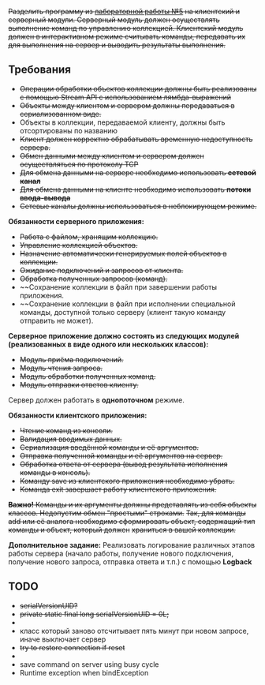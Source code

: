 ~~Разделить программу из [лабораторной работы №5](../lab5/) на клиентский и серверный модули. Серверный модуль должен
осуществлять выполнение команд по управлению коллекцией. Клиентский модуль должен в интерактивном режиме считывать
команды, передавать их для выполнения на сервер и выводить результаты выполнения.~~

## Требования
- ~~Операции обработки объектов коллекции должны быть реализованы с помощью Stream API с использованием лямбда-выражений~~
- ~~Объекты между клиентом и сервером должны передаваться в сериализованном виде.~~
- Объекты в коллекции, передаваемой клиенту, должны быть отсортированы по названию
- ~~Клиент должен корректно обрабатывать временную недоступность сервера.~~
- ~~Обмен данными между клиентом и сервером должен осуществляться по протоколу TCP~~
- ~~Для обмена данными на сервере необходимо использовать **сетевой канал**~~
- ~~Для обмена данными на клиенте необходимо использовать **потоки ввода-вывода**~~
- ~~Сетевые каналы должны использоваться в неблокирующем режиме.~~

**Обязанности серверного приложения:**
- ~~Работа с файлом, хранящим коллекцию.~~
- ~~Управление коллекцией объектов.~~
- ~~Назначение автоматически генерируемых полей объектов в коллекции.~~
- ~~Ожидание подключений и запросов от клиента.~~
- ~~Обработка полученных запросов (команд).~~
- ~~Сохранение коллекции в файл при завершении работы приложения.
- ~~Сохранение коллекции в файл при исполнении специальной команды, доступной только серверу (клиент такую команду
  отправить не может).

**Серверное приложение должно состоять из следующих модулей (реализованных в виде одного или нескольких классов):**
- ~~Модуль приёма подключений.~~
- ~~Модуль чтения запроса.~~
- ~~Модуль обработки полученных команд.~~
- ~~Модуль отправки ответов клиенту.~~

Сервер должен работать в **однопоточном** режиме.

**Обязанности клиентского приложения:**
- ~~Чтение команд из консоли.~~
- ~~Валидация вводимых данных.~~
- ~~Сериализация введённой команды и её аргументов.~~
- ~~Отправка полученной команды и её аргументов на сервер.~~
- ~~Обработка ответа от сервера (вывод результата исполнения команды в консоль).~~
- ~~Команду save из клиентского приложения необходимо убрать.~~
- ~~Команда exit завершает работу клиентского приложения.~~

~~**Важно!** Команды и их аргументы должны представлять из себя объекты классов. Недопустим обмен "простыми" строками.~~
~~Так, для команды add или её аналога необходимо сформировать объект, содержащий тип команды и объект, который должен~~
~~храниться в вашей коллекции.~~

**Дополнительное задание:**
Реализовать логирование различных этапов работы сервера (начало работы, получение нового подключения, получение нового
запроса, отправка ответа и т.п.) с помощью **Logback**

## TODO
- ~~serialVersionUID?~~
- ~~private static final long serialVersionUID = 0L;~~
- 
- класс который заново отсчитывает пять минут при новом запросе, иначе выключает сервер
- ~~try to restore connection if reset~~
- 
- save command on server using busy cycle
- Runtime exception when bindException